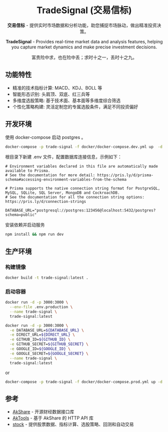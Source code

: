 <div align="center">

# TradeSignal (交易信标)

**交易信标** - 提供实时市场数据和分析功能，助您捕捉市场脉动，做出精准投资决策。

**TradeSignal** - Provides real-time market data and analysis features, helping you capture market dynamics and make precise investment decisions.

富贵险中求，也在险中丢；求时十之一，丢时十之九。

</div>

## 功能特性

* 精准的技术指标计算: MACD、KDJ、BOLL 等
* 智能形态识别: 头肩顶、双底、红三兵等
* 多维度选股策略: 基于技术面、基本面等多维度综合筛选
* 个性化策略构建: 灵活定制您的专属选股条件，满足不同投资偏好

## 开发环境

使用 docker-compose 启动 postgres 。

````bash
docker-compose -p trade-signal -f docker/docker-compose.dev.yml up  -d
```` 

根目录下新建 .env 文件，配置数据库连接信息，示例如下：

```environment
# Environment variables declared in this file are automatically made available to Prisma.
# See the documentation for more detail: https://pris.ly/d/prisma-schema#accessing-environment-variables-from-the-schema

# Prisma supports the native connection string format for PostgreSQL, MySQL, SQLite, SQL Server, MongoDB and CockroachDB.
# See the documentation for all the connection string options: https://pris.ly/d/connection-strings

DATABASE_URL="postgresql://postgres:123456@localhost:5432/postgres?schema=public"
``` 

安装依赖并启动服务

````bash
npm install && npm run dev
```` 

## 生产环境

### 构建镜像

```bash
docker build -t trade-signal:latest .
```

### 启动容器

```bash
docker run -d -p 3000:3000 \
  --env-file .env.production \
  --name trade-signal \
  trade-signal:latest
```

```bash
docker run -d -p 3000:3000 \
  -e DATABASE_URL=${DATABASE_URL} \
  -e DIRECT_URL=${DIRECT_URL} \
  -e GITHUB_ID=${GITHUB_ID} \
  -e GITHUB_SECRET=${GITHUB_SECRET} \
  -e GOOGLE_ID=${GOOGLE_ID} \
  -e GOOGLE_SECRET=${GOOGLE_SECRET} \
  --name trade-signal \
  trade-signal:latest
```

or

```bash
docker-compose -p trade-signal -f docker/docker-compose.prod.yml up -d
```

## 参考

* [AkShare](https://github.com/jindaxiang/akshare) - 开源财经数据接口库
* [AkTools](https://github.com/jindaxiang/aktools) - 基于 AkShare 的 HTTP API 库
* [stock](https://github.com/myhhub/stock) - 提供股票数据、指标计算、选股策略、回测和自动交易
